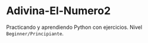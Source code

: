 # Adivina-El-Numero2

Practicando y aprendiendo Python con ejercicios.
Nivel `Beginner/Principiante`.
